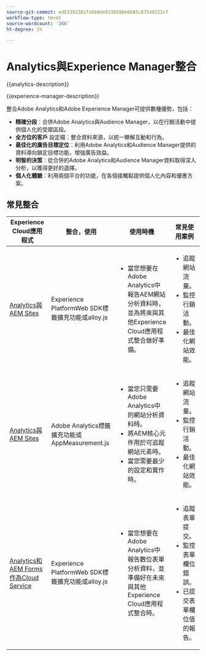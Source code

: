 ```yaml
---
source-git-commit: ed53392381fa568de8230288e6b85c87540222cf
workflow-type: tm+mt
source-wordcount: '266'
ht-degree: 1%

---
```



# Analytics與Experience Manager整合

{{analytics-description}}

{{experience-manager-description}}

整合Adobe Analytics和Adobe Experience Manager可提供數種優勢，包括：

+ **精確分段**：合併Adobe Analytics與Audience Manager，以在行銷活動中提供個人化的受眾區段。
+ **全方位的客戶** 設定檔：整合資料來源，以統一瞭解互動和行為。
+ **最佳化的廣告目標定位**：利用Adobe Analytics和Audience Manager提供的資料導向鎖定目標功能，增強廣告效益。
+ **明智的決策**：從合併的Adobe Analytics和Audience Manager資料取得深入分析，以獲得更好的選擇。
+ **個人化體驗**：利用兩個平台的功能，在各個接觸點提供個人化內容和優惠方案。

## 常見整合

<table>
    <thead>
        <tr>
            <th>Experience Cloud應用程式</th>
            <th>整合，使用</th>
            <th>使用時機</th>
            <th>常見使用案例</th>
        </tr>
    </thead>
    <tbody>
        <tr>
            <td><a href="https://experienceleague.adobe.com/docs/experience-manager-learn/sites/integrations/experience-platform/analytics-using-web-sdk.html" target="_blank" rel="noreferrer">Analytics與AEM Sites</a></td>
            <td>Experience PlatformWeb SDK標籤擴充功能或alloy.js</td>
            <td>
                <ul>
                    <li>當您想要在Adobe Analytics中報告AEM網站分析資料時，並為將來與其他Experience Cloud應用程式整合做好準備。</li>
                </ul>
            </td>
            <td>
                <ul>
                  <li>追蹤網站流量。</li>
                  <li>監控行銷活動。</li>
                  <li>最佳化網站效能。</li>
                </ul>
            </td>
        </tr>
        <tr>
            <td><a href="https://experienceleague.adobe.com/docs/experience-manager-learn/sites/integrations/analytics/collect-data-analytics.html" target="_blank" rel="noreferrer">Analytics與AEM Sites</a></td>
            <td>Adobe Analytics標籤擴充功能或AppMeasurement.js</td>
            <td>
                <ul>
                    <li>當您只需要Adobe Analytics中的網站分析資料時。</li>
                    <li>將AEM核心元件用於可追蹤網站元素時。</li>
                    <li>當您需要最少的設定和實作時。</li>
                </ul>
            </td>
            <td>
                <ul>
                  <li>追蹤網站流量。</li>
                  <li>監控行銷活動。</li>
                  <li>最佳化網站效能。</li>
                </ul>
            </td>
        </tr>
        <tr>
            <td><a href="https://experienceleague.adobe.com/docs/experience-manager-learn/cloud-service/forms/forms-and-analytics/introduction.html" target="_blank" rel="noreferrer">Analytics和AEM Forms作為Cloud Service</a></td>
            <td>Experience PlatformWeb SDK標籤擴充功能或alloy.js</td>
            <td>
              <ul>
                <li>當您想要在Adobe Analytics中報告數位表單分析資料，並準備好在未來與其他Experience Cloud應用程式整合時。</li>
              </ul>
            </td>
            <td>
                <ul>
                  <li>追蹤表單提交。</li>
                  <li>監控表單欄位錯誤。</li>
                  <li>已提交表單欄位值的報告。</li>
                </ul>
            </td>
        </tr>
    </tbody>          
</table>
